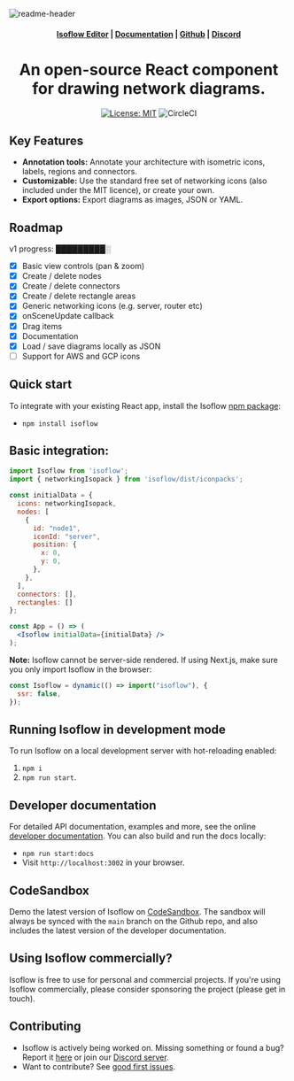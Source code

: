 ![readme-header](https://user-images.githubusercontent.com/1769678/223572353-788d5d38-cd28-40fa-96cd-9d29226f7e4b.png)

<h4 align="center">
  <a href="https://v2.isoflow.io/">Isoflow Editor</a> |
  <a href="https://v2.isoflow.io/docs">Documentation</a> |
  <a href="https://github.com/markmanx/isoflow">Github</a> |
  <a href="https://discord.gg/QYPkvZth7D">Discord</a>
</h4>

<div align="center">
  <h1>An open-source React component for drawing network diagrams.</h2>
</div>

<div align="center">

[![License: MIT](https://img.shields.io/badge/License-MIT-yellow.svg)](https://opensource.org/licenses/MIT)
![CircleCI](https://circleci.com/gh/markmanx/isoflow.svg?style=shield)

</div>

## Key Features

- **Annotation tools:** Annotate your architecture with isometric icons, labels, regions and connectors.
- **Customizable:** Use the standard free set of networking icons (also included under the MIT licence), or create your own.
- **Export options:** Export diagrams as images, JSON or YAML.

## Roadmap

v1 progress: █████████░

- [x] Basic view controls (pan & zoom)
- [x] Create / delete nodes
- [x] Create / delete connectors
- [x] Create / delete rectangle areas
- [x] Generic networking icons (e.g. server, router etc)
- [x] onSceneUpdate callback
- [x] Drag items
- [x] Documentation
- [x] Load / save diagrams locally as JSON
- [ ] Support for AWS and GCP icons

## Quick start

To integrate with your existing React app, install the Isoflow [npm package](https://www.npmjs.com/package/isoflow):

- `npm install isoflow`

## Basic integration:

```jsx
import Isoflow from 'isoflow';
import { networkingIsopack } from 'isoflow/dist/iconpacks';

const initialData = {
  icons: networkingIsopack,
  nodes: [
    {
      id: "node1",
      iconId: "server",
      position: {
        x: 0,
        y: 0,
      },
    },
  ],
  connectors: [],
  rectangles: []
};

const App = () => (
  <Isoflow initialData={initialData} />
);
```

**Note:** Isoflow cannot be server-side rendered.  If using Next.js, make sure you only import Isoflow in the browser:

```jsx
const Isoflow = dynamic(() => import("isoflow"), {
  ssr: false,
});
```

## Running Isoflow in development mode
To run Isoflow on a local development server with hot-reloading enabled:

1. `npm i`
2. `npm run start`.

## Developer documentation
For detailed API documentation, examples and more, see the online [developer documentation](https://v2.isoflow.io/docs).  You can also build and run the docs locally:

- `npm run start:docs`
- Visit `http://localhost:3002` in your browser.

## CodeSandbox
Demo the latest version of Isoflow on [CodeSandbox](https://codesandbox.io/p/sandbox/github/markmanx/isoflow).  The sandbox will always be synced with the `main` branch on the Github repo, and also includes the latest version of the developer documentation.

## Using Isoflow commercially?
Isoflow is free to use for personal and commercial projects.  If you're using Isoflow commercially, please consider sponsoring the project (please get in touch).

## Contributing
- Isoflow is actively being worked on.  Missing something or found a bug? Report it [here](https://github.com/markmanx/isoflow/issues) or join our [Discord server](https://discord.gg/QYPkvZth7D).
- Want to contribute? See [good first issues](https://github.com/markmanx/isoflow/contribute).